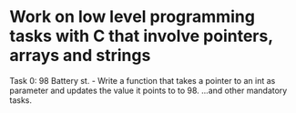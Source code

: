 # Work on low level programming tasks with C that involve pointers, arrays and strings

Task 0: 98 Battery st. - Write a function that takes a pointer to an int as parameter and updates the value it points to to 98.
...and other mandatory tasks.
